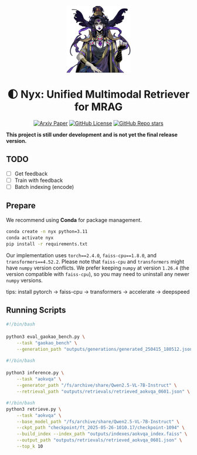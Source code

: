 <div align="center">
    <img src="https://github.com/SnowNation101/NYX/blob/main/assets/Nyx.webp" alt="Nyx Logo" style="width: 35%;" />
</div>

<h1 align="center"> 🌓 Nyx: Unified Multimodal Retriever for MRAG </a></h1>

<div align="center"> 

<a href="https://arxiv.org/" target="_blank"><img alt="Arxiv Paper" src="https://img.shields.io/badge/paper-arXiv-b5212f.svg?logo=arxiv"></a>
<a href="https://opensource.org/license/MIT" target="_blank"><img alt="GitHub License" src="https://img.shields.io/github/license/SnowNation101/Nyx?color=lightgreen"></a>
<a href="https://github.com/SnowNation101/NYX" target="_self"><img alt="GitHub Repo stars" src="https://img.shields.io/github/stars/SnowNation101/Nyx?style=flat&logo=github&color=lightblue"></a>

</div>

**This project is still under development and is not yet the final release version.**

## TODO

- [ ] Get feedback
- [ ] Train with feedback
- [ ] Batch indexing (encode)

## Prepare

We recommend using **Conda** for package management.

```bash
conda create -n nyx python=3.11
conda activate nyx
pip install -r requirements.txt
```

Our implementation uses `torch==2.4.0`, `faiss-cpu==1.8.0`, and `transformers==4.52.2`. Please note that `faiss-cpu` and `transformers` might have `numpy` version conflicts. We prefer keeping `numpy` at version `1.26.4` (the version compatible with `faiss-cpu`), so you may need to uninstall any newer `numpy` versions.


tips: install pytorch -> faiss-cpu -> transformers -> accelerate -> deepspeed



## Running Scripts

```bash
#!/bin/bash

python3 eval_gaokao_bench.py \
    --task "gaokao_bench" \
    --generation_path "outputs/generations/generated_250415_180512.json"
```

```bash
#!/bin/bash

python3 inference.py \
    --task "aokvqa" \
    --generator_path "/fs/archive/share/Qwen2.5-VL-7B-Instruct" \
    --retrieval_path "outputs/retrievals/retrieved_aokvqa_0601.json" \

```

```bash
#!/bin/bash
python3 retrieve.py \
    --task "aokvqa" \
    --base_model_path "/fs/archive/share/Qwen2.5-VL-7B-Instruct" \
    --ckpt_path "checkpoint/ft_2025-05-26-1010.17/checkpoint-1094" \
    --build_index --index_path "outputs/indexes/aokvqa_index.faiss" \
    --output_path "outputs/retrievals/retrieved_aokvqa_0601.json" \
    --top_k 10
```